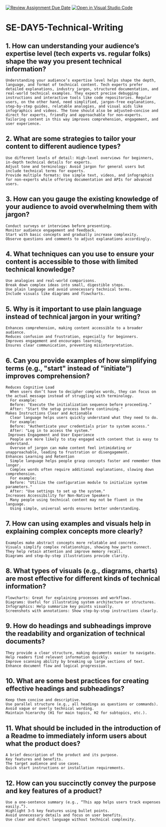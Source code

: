 [![Review Assignment Due Date](https://classroom.github.com/assets/deadline-readme-button-22041afd0340ce965d47ae6ef1cefeee28c7c493a6346c4f15d667ab976d596c.svg)](https://classroom.github.com/a/zsAR-pyY)
[![Open in Visual Studio Code](https://classroom.github.com/assets/open-in-vscode-2e0aaae1b6195c2367325f4f02e2d04e9abb55f0b24a779b69b11b9e10269abc.svg)](https://classroom.github.com/online_ide?assignment_repo_id=18495226&assignment_repo_type=AssignmentRepo)
# SE-DAY5-Technical-Writing
## 1. How can understanding your audience’s expertise level (tech experts vs. regular folks) shape the way you present technical information?
    Understanding your audience’s expertise level helps shape the depth, language, and format of technical content. Tech experts prefer detailed explanations, industry jargon, structured documentation, and real-world technical examples. They expect precise debugging instructions and interactive tools like code repositories. Regular users, on the other hand, need simplified, jargon-free explanations, step-by-step guides, relatable analogies, and visual aids like infographics and videos. The tone should also be adjusted—concise and direct for experts, friendly and approachable for non-experts. Tailoring content in this way improves comprehension, engagement, and user experience.
  ## 2. What are some strategies to tailor your content to different audience types?
    Use different levels of detail: High-level overviews for beginners, in-depth technical details for experts.
    Adjust tone and terminology: Avoid jargon for general users but include technical terms for experts.
    Provide multiple formats: Use simple text, videos, and infographics for non-experts while offering documentation and APIs for advanced users.
## 3. How can you gauge the existing knowledge of your audience to avoid overwhelming them with jargon?
    Conduct surveys or interviews before presenting.
    Monitor audience engagement and feedback.
    Start with basic concepts and gradually increase complexity.
    Observe questions and comments to adjust explanations accordingly.
## 4. What techniques can you use to ensure your content is accessible to those with limited technical knowledge?
    Use analogies and real-world comparisons.
    Break down complex ideas into small, digestible steps.
    Use plain language and avoid unnecessary technical terms.
    Include visuals like diagrams and flowcharts.
## 5. Why is it important to use plain language instead of technical jargon in your writing?
    Enhances comprehension, making content accessible to a broader audience.
    Reduces confusion and frustration, especially for beginners.
    Improves engagement and encourages learning.
    Ensures clear communication, preventing misinterpretation.
## 6. Can you provide examples of how simplifying terms (e.g., "start" instead of "initiate") improves comprehension?
    Reduces Cognitive Load
      When users don’t have to decipher complex words, they can focus on the actual message instead of struggling with terminology.
      For example:
      Before: "Execute the initialization sequence before proceeding."
      After: "Start the setup process before continuing."
    Makes Instructions Clear and Actionable
      Clear language helps users quickly understand what they need to do.
      For example:
      Before: "Authenticate your credentials prior to system access."
      After: "Log in to access the system."
     Improves Engagement and User Experience
      People are more likely to stay engaged with content that is easy to understand.
      Overuse of jargon can make content feel intimidating or unapproachable, leading to frustration or disengagement.
    Enhances Learning and Retention
      Simple language helps people grasp concepts faster and remember them longer.
      Complex words often require additional explanations, slowing down comprehension.
      For example:
      Before: "Utilize the configuration module to initialize system parameters."
      After: "Use settings to set up the system."
    Increases Accessibility for Non-Native Speakers
      Many people using technical content may not be fluent in the language.
      Using simple, universal words ensures better understanding.
## 7. How can using examples and visuals help in explaining complex concepts more clearly?
    Examples make abstract concepts more relatable and concrete.
    Visuals simplify complex relationships, showing how parts connect.
    They help retain attention and improve memory recall.
    Diagrams and step-by-step illustrations provide clarity.
## 8. What types of visuals (e.g., diagrams, charts) are most effective for different kinds of technical information?
    Flowcharts: Great for explaining processes and workflows.
    Diagrams: Useful for illustrating system architecture or structures.
    Infographics: Help summarize key points visually.
    Screenshots with annotations: Show step-by-step instructions clearly.
## 9. How do headings and subheadings improve the readability and organization of technical documents?
    They provide a clear structure, making documents easier to navigate.
    Help readers find relevant information quickly.
    Improve scanning ability by breaking up large sections of text.
    Enhance document flow and logical progression.
## 10. What are some best practices for creating effective headings and subheadings?
    Keep them concise and descriptive.
    Use parallel structure (e.g., all headings as questions or commands).
    Avoid vague or overly technical wording.
    Maintain hierarchy (H1 for main topics, H2 for subtopics, etc.).
## 11. What should be included in the introduction of a Readme to immediately inform users about what the product does?
    A brief description of the product and its purpose.
    Key features and benefits.
    The target audience and use cases.
    Quick start instructions or installation requirements.
## 12. How can you succinctly convey the purpose and key features of a product?
    Use a one-sentence summary (e.g., “This app helps users track expenses easily.”).
    Highlight 3–5 key features using bullet points.
    Avoid unnecessary details and focus on user benefits.
    Use clear and direct language without technical complexity.
